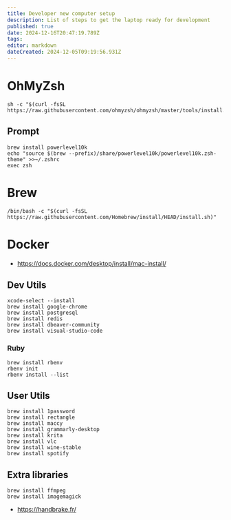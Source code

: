 ```yaml
---
title: Developer new computer setup
description: List of steps to get the laptop ready for development
published: true
date: 2024-12-16T20:47:19.789Z
tags: 
editor: markdown
dateCreated: 2024-12-05T09:19:56.931Z
---
```


# OhMyZsh
```
sh -c "$(curl -fsSL https://raw.githubusercontent.com/ohmyzsh/ohmyzsh/master/tools/install.sh)"
```

## Prompt

```
brew install powerlevel10k
echo "source $(brew --prefix)/share/powerlevel10k/powerlevel10k.zsh-theme" >>~/.zshrc
exec zsh
```

# Brew
```
/bin/bash -c "$(curl -fsSL https://raw.githubusercontent.com/Homebrew/install/HEAD/install.sh)"
```

# Docker

- https://docs.docker.com/desktop/install/mac-install/


## Dev Utils

```
xcode-select --install
brew install google-chrome
brew install postgresql
brew install redis
brew install dbeaver-community
brew install visual-studio-code
```

### Ruby

```
brew install rbenv
rbenv init
rbenv install --list
```

## User Utils

```
brew install 1password
brew install rectangle
brew install maccy
brew install grammarly-desktop
brew install krita
brew install vlc
brew install wine-stable
brew install spotify
```

## Extra libraries

```
brew install ffmpeg
brew install imagemagick
```

- https://handbrake.fr/
